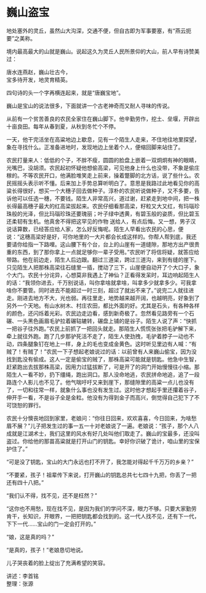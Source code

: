 # 巍山盗宝

地处塞外的灵丘，虽然山大沟深，交通不便，但自古即为军事要塞，有“燕云扼要”之美称。

境内最高最大的山就是巍山。说起这久为灵丘人民所景仰的大山，前人早有诗赞美过：

唐水连燕赵，巍山壮古今，  
宝多待开发，地灵育精英。

四句诗的头一个字再横连起来，就是“唐巍宝地”。

巍山是宝山的说法很多，下面就讲一个古老神奇而又耐人寻味的传说。

从前有一个贫苦善良的农民全家住在巍山脚下。他辛勤劳作，挖土、垒堰，开辟出十亩良田。每年从春到夏，从秋到冬忙个不停。

一天，他干完活坐在高粱地边上歇息，见有一个陌生人走来，不住地往地里探望，象在寻找什么。正准备进地时，发现地边上坐着个人，便缩回脚来站住了。

农民打量来人：低低的个子，不胖不瘦，圆圆的脸盘上嵌着一双炯炯有神的眼睛，光嘴巴，没胡须。农民起初怀疑他想偷高梁，可见他身上什么也没带，不象是偷庄稼的。不等农民开口，他满脸堆笑走上前来，操着蹩脚的北方话，说了些什么。农民摇摇头表示听不懂。后来加上手势总算听明白了。意思是我路过此地看见你的高粱长得很好，想买一个大穗子回去做种子。淳朴的农民听说做种子，又不多要，告诉他可以任选一穗，不要钱。陌生人非常高兴，道过谢，赶紧走到地中间，把一株长得最高穗子最大的红高梁拔起来。农民仔细看那高梁，籽粒又大又红，有玛瑙珍珠般的光泽，但比玛瑙珍珠还要瑰丽；叶子绿中透黄，有碧玉般的姿质，但比碧玉还柔韧有生机。他真舍不得把这罕见的作物
送给人，有点后悔。又一想，男子汉说话算数，已经答应给人家，怎么好反悔呢。陌生人早看出农民的心思，便说：“这穗高梁好是好，可你地里的一大片都会长成这样的。你帮人帮到底，我还要请你给指一下路哩。这山腰下有个台，台上的山崖有一道缝隙，那地方出产很贵重的东西，到了那你拿上一点就足够你一辈子受用。”农民听了将信将疑，就答应给带路。他在前边走，陌生人后边跟。翻过三道梁，跨过三道沟，来到有缝的崖下。只见陌生人把那株高梁往石缝里一插，搅动了三下，山崖便自动开了个大口子，象个大门。农民十分诧异，心想莫非我遇上了神仙？正看得发呆时，耳边响起陌生人的话：“我领你进去，千万别说话，叫你拿啥就拿啥，叫拿多少就拿多少。可我拿啥你不要管。同时进去不能超过一时三刻，超过了就出不来了。”说完二人就往进走。刚进去地方不大，光也弱。再往里走，地势越来越开阔，也越明亮，好象到了另外一个天地。有山水树木、村庄农田，都比外面的好。尤其是石头，有各种各样的颜色，还闪烁着光彩。农民边走边看，感到新奇极了。忽然看见路旁有一个石碾、一头黑色画眉毛驴拉着碾轱辘转，碾盘上铺的是谷子。陌生人说了声：“快抓一把谷子往外跑。”农民上前抓了一把回头就走。那陌生人慌慌张张把毛驴解下来，牵上就往外跑。跑了几步那驴死活不走了，陌生人使劲拽，毛驴着脖子一动也不
动，四条腿象钉在地上一样，身上的毛也变成金黄色。这时听见里边有人喊：“有贼了！有贼了！”农民一下子想起老娘说过的话：以前曾有人来巍山偷宝，因为没找到匙没有偷成。这人一定是偷宝的贼了，那株高粱可能就是钥匙。他急中生智，赶紧跑出去拔那株高梁，因用力过猛拔断了，可是开了的洞门开始慢慢往小缩。那陌生人一看不妙，扔下缰绳，跑出洞口。那人没命地逃，农民拼命地追，追了一段路连个人影儿也不见了。他气喘吁吁又来到崖下，那缝隙里的高粱一点儿也没有了，一切和往常一样，就象什么事也没有发生过。这时他才想起手里还攥着谷子，伸开手一看，不是谷子全是金粒。他没有为得到金子而高兴，倒觉得自己犯下了不可饶恕的罪行。

农民十分懊丧地回到家里，老娘问：“你往日回来，欢欢喜喜，今日回来，为啥愁眉不展？”儿子把发生过的事一五一十对老娘说了一遍。老娘说：“孩子，那个人八成就是江湖术士，我们这里的风水有好几处叫他们取走了。巍山的宝最多，还没叫盗过。你给他的那苗高粱就是打开山门的钥匙。幸好你识破了诡计，咱山里的宝保护住了。”

“可是没了钥匙，宝山的大门永远也打不开了，我怎能对得起千千万万的乡亲？”

“不要紧，孩子！祖辈传下来说，打开巍山的钥匙总共七七四十九把，你丢了一把还有四十八把。”

“我们认不得，找不见，还不是枉然？”

“这你也不用愁，现在找不见，是因为我们的学问不深，眼力不够。只要大家勤劳肯干，长知识，开眼界，一把把钥匙都会找到的。这一代人找不见，还有下一代，下下一代……宝山的门一定会打开的。”

“娘，这是真的吗？”

“是真的，孩子！”老娘恳切地说。

儿子哭丧着的脸上绽出了充满希望的笑容。

讲述：李首铭  
整理：张源

